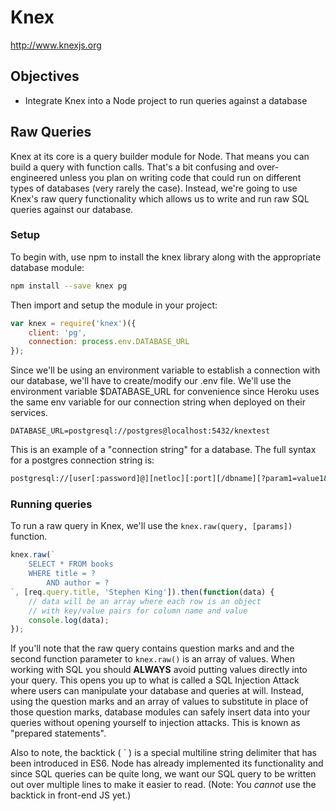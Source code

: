 # Knex

http://www.knexjs.org

## Objectives
* Integrate Knex into a Node project to run queries against a database

## Raw Queries

Knex at its core is a query builder module for Node. That means you can build a query with function calls. That's a bit confusing and over-engineered unless you plan on writing code that could run on different types of databases (very rarely the case). Instead, we're going to use Knex's raw query functionality which allows us to write and run raw SQL queries against our database.


### Setup

To begin with, use npm to install the knex library along with the appropriate database module:

```bash
npm install --save knex pg
```

Then import and setup the module in your project:

```javascript
var knex = require('knex')({
	client: 'pg',
	connection: process.env.DATABASE_URL
});
```

Since we'll be using an environment variable to establish a connection with our database, we'll have to create/modify our .env file. We'll use the environment variable $DATABASE_URL for convenience since Heroku uses the same env variable for our connection string when deployed on their services.

```plaintext
DATABASE_URL=postgresql://postgres@localhost:5432/knextest
```

This is an example of a "connection string" for a database. The full syntax for a postgres connection string is:

```bash
postgresql://[user[:password]@][netloc][:port][/dbname][?param1=value1&...]
```

### Running queries

To run a raw query in Knex, we'll use the `knex.raw(query, [params])` function.

```javascript
knex.raw(`
	SELECT * FROM books
	WHERE title = ?
		AND author = ?
`, [req.query.title, 'Stephen King']).then(function(data) {
	// data will be an array where each row is an object
	// with key/value pairs for column name and value
	console.log(data);
});
```

If you'll note that the raw query contains question marks and and the second function parameter to `knex.raw()` is an array of values. When working with SQL you should **ALWAYS** avoid putting values directly into your query. This opens you up to what is called a SQL Injection Attack where users can manipulate your database and queries at will. Instead, using the question marks and an array of values to substitute in place of those question marks, database modules can safely insert data into your queries without opening yourself to injection attacks. This is known as "prepared statements".

Also to note, the backtick ( \` ) is a special multiline string delimiter that has been introduced in ES6. Node has already implemented its functionality and since SQL queries can be quite long, we want our SQL query to be written out over multiple lines to make it easier to read. (Note: You *cannot* use the backtick in front-end JS yet.)


